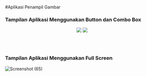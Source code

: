 #Aplikasi Penampil Gambar
</br>

### Tampilan Aplikasi Menggunakan Button dan Combo Box
<p align="center">
    <img src="https://user-images.githubusercontent.com/90718856/202608406-499dea56-4bfa-49ea-8f49-bbac6254d239.png" />
    <img src="https://user-images.githubusercontent.com/90718856/202608431-68a0c3a3-4bef-4750-ba2d-b26c0b2fcce5.png" />
</p>

</br></br>

### Tampilan Aplikasi Menggunakan Full Screen
![Screenshot (65)](https://user-images.githubusercontent.com/90718856/202607747-3961eede-cdad-4055-8d27-ba1c2cffe3e9.png)

</br></br>
